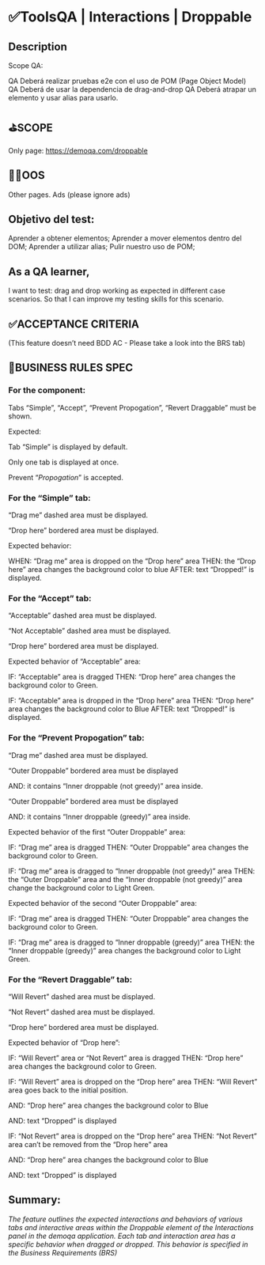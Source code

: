 # ✅ToolsQA | Interactions | Droppable

## Description
Scope QA:

QA Deberá realizar pruebas e2e con el uso de POM (Page Object Model)
QA Deberá de usar la dependencia de drag-and-drop 
QA Deberá atrapar un elemento y usar alias para usarlo.

## ⛳SCOPE
Only page:  https://demoqa.com/droppable 

## 🏴‍☠️OOS
Other pages.
Ads (please ignore ads)

## Objetivo del test:
Aprender a obtener elementos;
Aprender a mover elementos dentro del DOM;
Aprender a utilizar alias;
Pulir nuestro uso de POM;

## As a QA learner,

I want to test:
drag and drop working as expected in different case scenarios.
So that I can improve my testing skills for this scenario.


## ✅ACCEPTANCE CRITERIA

(This feature doesn’t need BDD AC - Please take a look into the BRS tab)

## 🚩BUSINESS RULES SPEC

### For the component: 

Tabs “Simple”, “Accept”, “Prevent Propogation”, “Revert Draggable” must be shown.

Expected: 

Tab “Simple” is displayed by default.

Only one tab is displayed at once.

Prevent “*Propogation*” is accepted. 

### For the “Simple” tab:

“Drag me” dashed area must be displayed.

“Drop here” bordered area must be displayed.

Expected behavior: 

WHEN: “Drag me” area is dropped on the “Drop here” area
THEN: the “Drop here” area changes the background color to blue
AFTER: text “Dropped!” is displayed.

### For the “Accept” tab:

“Acceptable” dashed area must be displayed.

“Not Acceptable” dashed area must be displayed.

“Drop here” bordered area must be displayed.

Expected behavior of “Acceptable” area: 

IF: “Acceptable” area is dragged
THEN: “Drop here” area changes the background color to Green.

IF: “Acceptable” area is dropped in the “Drop here” area
THEN: “Drop here” area changes the background color to Blue
AFTER: text “Dropped!” is displayed. 

### For the “Prevent Propogation” tab:

“Drag me” dashed area must be displayed.

“Outer Droppable” bordered area must be displayed

AND: it contains “Inner droppable (not greedy)” area inside.

“Outer Droppable” bordered area must be displayed

AND: it contains “Inner droppable (greedy)” area inside.

Expected behavior of the first “Outer Droppable” area: 

IF: “Drag me” area is dragged
THEN: “Outer Droppable” area changes the background color to Green.

IF: “Drag me” area is dragged to “Inner droppable (not greedy)” area
THEN: the “Outer Droppable” area and the “Inner droppable (not greedy)” area change the background color to Light Green.

Expected behavior of the second “Outer Droppable” area: 

IF: “Drag me” area is dragged
THEN: “Outer Droppable” area changes the background color to Green.

IF: “Drag me” area is dragged to “Inner droppable (greedy)” area
THEN: the “Inner droppable (greedy)” area changes the background color to Light Green.

### For the “Revert Draggable” tab: 

“Will Revert” dashed area must be displayed.

“Not Revert” dashed area must be displayed.

“Drop here” bordered area must be displayed.

Expected behavior of “Drop here”:

IF: “Will Revert” area or “Not Revert” area is dragged
THEN: “Drop here” area changes the background color to Green.

IF: “Will Revert” area is dropped on the “Drop here” area
THEN: “Will Revert” area goes back to the initial position. 

AND: “Drop here” area changes the background color to Blue

AND: text “Dropped” is displayed

IF: “Not Revert” area is dropped on the “Drop here” area
THEN: “Not Revert” area can’t be removed from the “Drop here” area

AND: “Drop here” area changes the background color to Blue

AND: text “Dropped” is displayed

## Summary:

*The  feature outlines the expected interactions and behaviors of various tabs and interactive areas within the Droppable element of the Interactions panel in the demoqa application. Each tab and interaction area has a specific behavior when dragged or dropped. This behavior is specified in the Business Requirements (BRS)*
